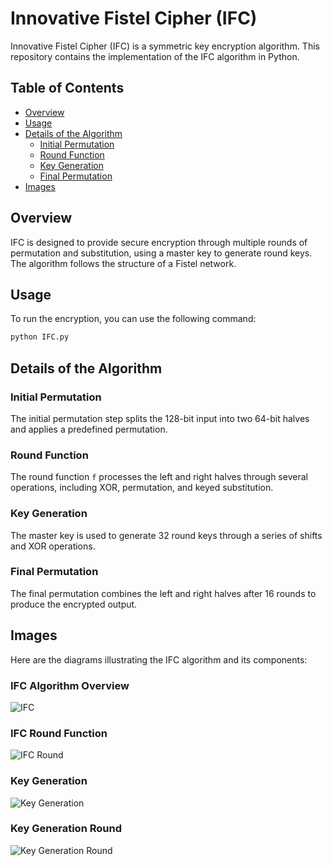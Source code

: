 # Innovative Fistel Cipher (IFC)

Innovative Fistel Cipher (IFC) is a symmetric key encryption algorithm. This repository contains the implementation of the IFC algorithm in Python.

## Table of Contents

- [Overview](#overview)
- [Usage](#usage)
- [Details of the Algorithm](#details-of-the-algorithm)
  - [Initial Permutation](#initial-permutation)
  - [Round Function](#round-function)
  - [Key Generation](#key-generation)
  - [Final Permutation](#final-permutation)
- [Images](#images)

## Overview

IFC is designed to provide secure encryption through multiple rounds of permutation and substitution, using a master key to generate round keys. The algorithm follows the structure of a Fistel network.



## Usage

To run the encryption, you can use the following command:

```bash
python IFC.py
```

## Details of the Algorithm

### Initial Permutation

The initial permutation step splits the 128-bit input into two 64-bit halves and applies a predefined permutation.

### Round Function

The round function `f` processes the left and right halves through several operations, including XOR, permutation, and keyed substitution.

### Key Generation

The master key is used to generate 32 round keys through a series of shifts and XOR operations.

### Final Permutation

The final permutation combines the left and right halves after 16 rounds to produce the encrypted output.

## Images
Here are the diagrams illustrating the IFC algorithm and its components:

### IFC Algorithm Overview

![IFC](https://github.com/amirhossein-izadi/Fistel-Cipher/tree/master/images/IFC.png)

### IFC Round Function

![IFC Round](https://github.com/amirhossein-izadi/Fistel-Cipher/tree/master/images/IFC-round.png)

### Key Generation

![Key Generation](https://github.com/amirhossein-izadi/Fistel-Cipher/tree/master/images/key-gen.png)

### Key Generation Round

![Key Generation Round](https://github.com/amirhossein-izadi/Fistel-Cipher/tree/master/images/key-gen-round.png)


